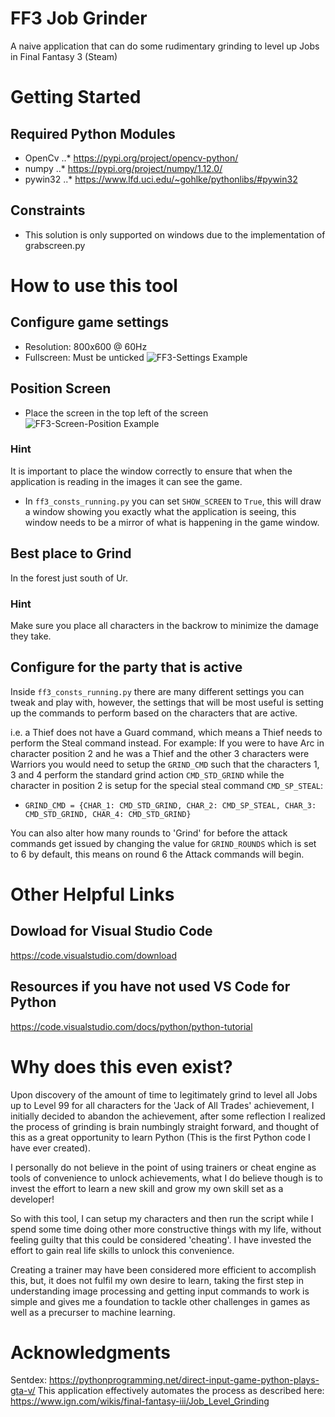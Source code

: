 # FF3 Job Grinder
A naive application that can do some rudimentary grinding to level up Jobs in Final Fantasy 3 (Steam)

# Getting Started
## Required Python Modules
* OpenCv
..* https://pypi.org/project/opencv-python/
* numpy
..* https://pypi.org/project/numpy/1.12.0/
* pywin32
..* https://www.lfd.uci.edu/~gohlke/pythonlibs/#pywin32

## Constraints
* This solution is only supported on windows due to the implementation of grabscreen.py

# How to use this tool
## Configure game settings
* Resolution: 800x600 @ 60Hz
* Fullscreen: Must be unticked
![FF3-Settings Example](../media/ff3-settings.jpg?raw=true)

## Position Screen
* Place the screen in the top left of the screen
![FF3-Screen-Position Example](../media/ff3-screen-position.jpg?raw=true)

### Hint
It is important to place the window correctly to ensure that when the application is reading in the images it can see the game.
* In `ff3_consts_running.py` you can set `SHOW_SCREEN` to `True`, this will draw a window showing you exactly what the application is seeing, this window needs to be a mirror of what is happening in the game window.

## Best place to Grind
In the forest just south of Ur.

### Hint
Make sure you place all characters in the backrow to minimize the damage they take.

## Configure for the party that is active
Inside `ff3_consts_running.py` there are many different settings you can tweak and play with, however, the settings that will be most useful is setting up the commands to perform based on the characters that are active.

i.e. a Thief does not have a Guard command, which means a Thief needs to perform the Steal command instead.
For example: If you were to have Arc in character position 2 and he was a Thief and the other 3 characters were Warriors you would need to setup the `GRIND_CMD` such that the characters 1, 3 and 4 perform the standard grind action `CMD_STD_GRIND` while the character in position 2 is setup for the special steal command `CMD_SP_STEAL`:
* `GRIND_CMD = {CHAR_1: CMD_STD_GRIND, CHAR_2: CMD_SP_STEAL, CHAR_3: CMD_STD_GRIND, CHAR_4: CMD_STD_GRIND}`

You can also alter how many rounds to 'Grind' for before the attack commands get issued by changing the value for `GRIND_ROUNDS` which is set to 6 by default, this means on round 6 the Attack commands will begin.

# Other Helpful Links

## Dowload for Visual Studio Code
https://code.visualstudio.com/download

## Resources if you have not used VS Code for Python
https://code.visualstudio.com/docs/python/python-tutorial

# Why does this even exist?
Upon discovery of the amount of time to legitimately grind to level all Jobs up to Level 99 for all characters for the 'Jack of All Trades' achievement, I initially decided to abandon the achievement, after some reflection I realized the process of grinding is brain numbingly straight forward, and thought of this as a great opportunity to learn Python (This is the first Python code I have ever created).

I personally do not believe in the point of using trainers or cheat engine as tools of convenience to unlock achievements, what I do believe though is to invest the effort to learn a new skill and grow my own skill set as a developer!

So with this tool, I can setup my characters and then run the script while I spend some time doing other more constructive things with my life, without feeling guilty that this could be considered 'cheating'. I have invested the effort to gain real life skills to unlock this convenience.

Creating a trainer may have been considered more efficient to accomplish this, but, it does not fulfil my own desire to learn, taking the first step in understanding image processing and getting input commands to work is simple and gives me a foundation to tackle other challenges in games as well as a precurser to machine learning.

# Acknowledgments
Sentdex: https://pythonprogramming.net/direct-input-game-python-plays-gta-v/
This application effectively automates the process as described here: https://www.ign.com/wikis/final-fantasy-iii/Job_Level_Grinding
